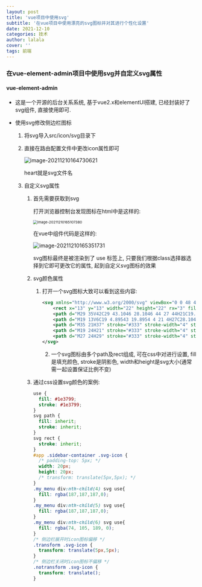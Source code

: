 ```yaml
---
layout: post
title: 'vue项目中使用svg'
subtitle: '在vue项目中使用漂亮的svg图标并对其进行个性化设置'
date: 2021-12-10
categories: 技术
author: lalala
cover: ''
tags: 前端
---
```


### 在vue-element-admin项目中使用svg并自定义svg属性

#### vue-element-admin

* 这是一个开源的后台关系系统, 基于vue2.x和elementUI搭建, 已经封装好了svg组件, 直接使用即可.

* 使用svg修改侧边栏图标

  1. 将svg导入src/icon/svg目录下

  2. 直接在路由配置文件中更改icon属性即可

     ![image-20211210164730621](https://cdn.jsdelivr.net/gh/wzc520pyfm/Picbed_PicGo@master/img/image-20211210164730621.png)

     heart就是svg文件名

  3. 自定义svg属性

     1. 首先需要获取到svg

        打开浏览器控制台发现图标在html中是这样的: 

        <img src="https://cdn.jsdelivr.net/gh/wzc520pyfm/Picbed_PicGo@master/img/image-20211210165107380.png" alt="image-20211210165107380" style="zoom:67%;" />

        在vue中组件代码是这样的: 

        ![image-20211210165351731](https://cdn.jsdelivr.net/gh/wzc520pyfm/Picbed_PicGo@master/img/image-20211210165351731.png)

        svg图标最终是被渲染到了 use 标签上, 只要我们根据class选择器选择到它即可更改它的属性, 起到自定义svg图标的效果

     2. svg颜色属性

        1. 打开一个svg图标大致可以看到这些内容:

           ```xml
           <svg xmlns="http://www.w3.org/2000/svg" viewBox="0 0 48 48" width="39" height="39" style="fill: rgba(255, 255, 255, 0);border-color: rgba(187,187,187,1);border-width: 0px;border-style: solid" filter="none">
               <rect x="13" y="13" width="22" height="22" rx="3" fill="none" stroke="#333" stroke-width="4"></rect>
               <path d="M29 35V42C29 43.1046 28.1046 44 27 44H21C19.8954 44 19 43.1046 19 42V35" stroke="#333" stroke-width="4" stroke-linecap="round" stroke-linejoin="round"></path>
               <path d="M19 13V6C19 4.89543 19.8954 4 21 4H27C28.1046 4 29 4.89543 29 6V13" stroke="#333" stroke-width="4" stroke-linecap="round" stroke-linejoin="round"></path>
               <path d="M35 21H37" stroke="#333" stroke-width="4" stroke-linecap="round" stroke-linejoin="round"></path>
               <path d="M19 24H21" stroke="#333" stroke-width="4" stroke-linecap="round" stroke-linejoin="round"></path>
               <path d="M27 24H29" stroke="#333" stroke-width="4" stroke-linecap="round" stroke-linejoin="round"></path>
           </svg>
           ```

           2. 一个svg图标由多个path及rect组成, 可在css中对进行设置, fill是填充颜色, stroke是阴影色, width和height是svg大小(通常需一起设置保证比例不变)

     3. 通过css设置svg颜色的案例: 

        ```css
        use {
          fill: #1e3799;
          stroke: #1e3799;
        }
        svg path {
          fill: inherit;
          stroke: inherit;
        }
        svg rect {
          stroke: inherit;
        }
        #app .sidebar-container .svg-icon {
          /* padding-top: 5px; */
          width: 20px;
          height: 20px;
          /* transform: translate(5px,5px); */
        }
        .my_menu div:nth-child(4) svg use{
          fill: rgba(187,187,187,0);
        }
        .my_menu div:nth-child(5) svg use{
          fill: rgba(187,187,187,0);
        }
        .my_menu div:nth-child(6) svg use{
          fill: rgba(74, 105, 189, 0);
        }
        /* 侧边栏展开时icon图标偏移 */
        .transform .svg-icon {
          transform: translate(5px,5px);
        }
        /* 侧边栏关闭时icon图标不偏移 */
        .notransform .svg-icon {
          transform: translate();
        }
        ```

        

